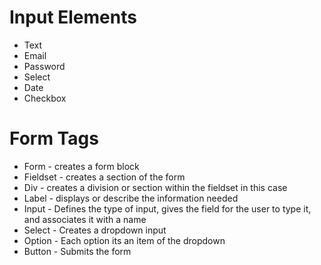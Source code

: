 # Input Elements
* Text 
* Email
* Password
* Select
* Date
* Checkbox

# Form Tags
* Form - creates a form block
* Fieldset - creates a section of the form
* Div - creates a division or section within the fieldset in this case
* Label - displays or describe the information needed
* Input - Defines the type of input, gives the field for the user to type it, and associates it with a name 
* Select - Creates a dropdown input
* Option - Each option its an item of the dropdown
* Button - Submits the form
